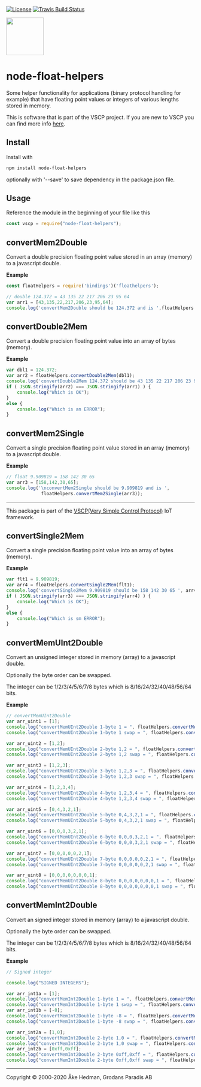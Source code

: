 [![License](https://img.shields.io/badge/license-MIT-blue.svg)](http://choosealicense.com/licenses/mit/)
[![Travis Build Status](https://api.travis-ci.org/grodansparadis/node-red-contrib-vscp-tcp.svg?branch=master)](https://travis-ci.org/grodansparadis/node-red-contrib-vscp)

<img src="https://vscp.org/images/logo.png" width="100">

# node-float-helpers

Some helper functionality for applications (binary protocol handling for example) that have floating point values or integers of various lengths stored in memory.

This is software that is part of the VSCP project. If you are new to VSCP you can find more info [here](https://www.vscp.org).


## Install
Install with

```bash
npm install node-float-helpers
```

optionally with '--save' to save dependency in the package.json file.

## Usage

Reference the module in the beginning of your file like this

```javascript
const vscp = require("node-float-helpers");
```

## convertMem2Double

Convert a double precision floating point value stored in an array (memory) to a javascript double.

**Example**

```javascript
const floatHelpers = require('bindings')('floathelpers');

// double 124.372 = 43 135 22 217 206 23 95 64
var arr1 = [43,135,22,217,206,23,95,64];
console.log('convertMem2Double should be 124.372 and is ',floatHelpers.convertMem2Double(arr1));
```
## convertDouble2Mem

Convert a double precision floating point value into an array of bytes (memory).

**Example**

```javascript
var dbl1 = 124.372;
var arr2 = floatHelpers.convertDouble2Mem(dbl1);
console.log('convertDouble2Mem 124.372 should be 43 135 22 217 206 23 95 64 ', arr2);
if ( JSON.stringify(arr2) === JSON.stringify(arr1) ) {
    console.log("Which is OK");
}
else {
    console.log("Which is an ERROR");
}
```

## convertMem2Single

Convert a single precision floating point value stored in an array (memory) to a javascript double.

**Example**

```javascript
// float 9.909819 = 158 142 30 65
var arr3 = [158,142,30,65];
console.log('\nconvertMem2Single should be 9.909819 and is ',
             floatHelpers.convertMem2Single(arr3));
```

---

This package is part of the [VSCP(Very Simple Control Protocol)](https://www.vscp.org) IoT framework.


## convertSingle2Mem

Convert a single precision floating point value into an array of bytes (memory).

**Example**

```javascript
var flt1 = 9.909819;
var arr4 = floatHelpers.convertSingle2Mem(flt1);
console.log('convertSingle2Mem 9.909819 should be 158 142 30 65 ', arr4);
if ( JSON.stringify(arr3) === JSON.stringify(arr4) ) {
    console.log("Which is OK");
}
else {
    console.log("Which is sm ERROR");
}
```

## convertMemUInt2Double

Convert an unsigned integer stored in memory (array) to a javascript double. 

Optionally the byte order can be swapped.

The integer can be 1/2/3/4/5/6/7/8 bytes which is 8/16/24/32/40/48/56/64 bits.

**Example**

```javascript
// convertMemUInt2Double
var arr_uint1 = [1];
console.log("convertMemUInt2Double 1-byte 1 = ", floatHelpers.convertMemUInt2Double(arr_uint1));
console.log("convertMemUInt2Double 1-byte 1 swap = ", floatHelpers.convertMemUInt2Double(arr_uint1,true));

var arr_uint2 = [1,2];
console.log("convertMemUInt2Double 2-byte 1,2 = ", floatHelpers.convertMemUInt2Double(arr_uint2));
console.log("convertMemUInt2Double 2-byte 1,2 swap = ", floatHelpers.convertMemUInt2Double(arr_uint2,true));

var arr_uint3 = [1,2,3];
console.log("convertMemUInt2Double 3-byte 1,2,3 = ", floatHelpers.convertMemUInt2Double(arr_uint3));
console.log("convertMemUInt2Double 3-byte 1,2,3 swap = ", floatHelpers.convertMemUInt2Double(arr_uint3,true));

var arr_uint4 = [1,2,3,4];
console.log("convertMemUInt2Double 4-byte 1,2,3,4 = ", floatHelpers.convertMemUInt2Double(arr_uint4));
console.log("convertMemUInt2Double 4-byte 1,2,3,4 swap = ", floatHelpers.convertMemUInt2Double(arr_uint4,true));

var arr_uint5 = [0,4,3,2,1];
console.log("convertMemUInt2Double 5-byte 0,4,3,2,1 = ", floatHelpers.convertMemUInt2Double(arr_uint5));
console.log("convertMemUInt2Double 5-byte 0,4,3,2,1 swap = ", floatHelpers.convertMemUInt2Double(arr_uint5,true));

var arr_uint6 = [0,0,0,3,2,1];
console.log("convertMemUInt2Double 6-byte 0,0,0,3,2,1 = ", floatHelpers.convertMemUInt2Double(arr_uint6));
console.log("convertMemUInt2Double 6-byte 0,0,0,3,2,1 swap = ", floatHelpers.convertMemUInt2Double(arr_uint6,true));

var arr_uint7 = [0,0,0,0,0,2,1];
console.log("convertMemUInt2Double 7-byte 0,0,0,0,0,2,1 = ", floatHelpers.convertMemUInt2Double(arr_uint7));
console.log("convertMemUInt2Double 7-byte 0,0,0,0,0,2,1 swap = ", floatHelpers.convertMemUInt2Double(arr_uint7,true));

var arr_uint8 = [0,0,0,0,0,0,0,1];
console.log("convertMemUInt2Double 8-byte 0,0,0,0,0,0,0,1 = ", floatHelpers.convertMemUInt2Double(arr_uint8));
console.log("convertMemUInt2Double 8-byte 0,0,0,0,0,0,0,1 swap = ", floatHelpers.convertMemUInt2Double(arr_uint8,true));
```

## convertMemInt2Double

Convert an signed integer stored in memory (array) to a javascript double. 

Optionally the byte order can be swapped.

The integer can be 1/2/3/4/5/6/7/8 bytes which is 8/16/24/32/40/48/56/64 bits.

**Example**

```javascript
// Signed integer

console.log("SIGNED INTEGERS");

var arr_int1a = [1];
console.log("convertMemInt2Double 1-byte 1 = ", floatHelpers.convertMemInt2Double(arr_int1a));
console.log("convertMemInt2Double 1-byte 1 swap = ", floatHelpers.convertMemInt2Double(arr_int1a,true));
var arr_int1b = [-8];
console.log("convertMemInt2Double 1-byte -8 = ", floatHelpers.convertMemInt2Double(arr_int1b));
console.log("convertMemInt2Double 1-byte -8 swap = ", floatHelpers.convertMemInt2Double(arr_int1b,true));

var arr_int2a = [1,0];
console.log("convertMemInt2Double 2-byte 1,0 = ", floatHelpers.convertMemInt2Double(arr_int2a));
console.log("convertMemInt2Double 2-byte 1,0 swap = ", floatHelpers.convertMemInt2Double(arr_int2a,true));
var arr_int2b = [0xff,0xff];
console.log("convertMemInt2Double 2-byte 0xff,0xff = ", floatHelpers.convertMemInt2Double(arr_int2b));
console.log("convertMemInt2Double 2-byte 0xff,0xff swap = ", floatHelpers.convertMemInt2
```

---
Copyright © 2000-2020 Åke Hedman, Grodans Paradis AB
